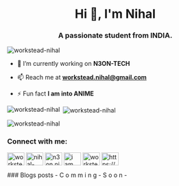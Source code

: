 <h1 align="center">Hi 👋, I'm Nihal</h1>
<h3 align="center">A passionate student from INDIA.</h3>

<p align="left"> <img src="https://komarev.com/ghpvc/?username=workstead-nihal&label=Profile%20views&color=0e75b6&style=flat" alt="workstead-nihal" /> </p>

- 🔭 I’m currently working on **N3ON-TECH**

- 📫 Reach me at **workstead.nihal@gmail.com**

- ⚡ Fun fact **I am into ANIME**






<p><img align="left" src="https://github-readme-stats.vercel.app/api/top-langs?username=workstead-nihal&show_icons=true&locale=en&layout=compact" alt="workstead-nihal" /></p>

<p>&nbsp;<img align="center" src="https://github-readme-stats.vercel.app/api?username=workstead-nihal&show_icons=true&locale=en" alt="workstead-nihal" /></p>

<p><img align="center" src="https://github-readme-streak-stats.herokuapp.com/?user=workstead-nihal&" alt="workstead-nihal" /></p>
<h3 align="left">Connect with me:</h3>
<p align="left">
<a href="https://dev.to/workstead-nihal" target="blank"><img align="center" src="https://raw.githubusercontent.com/rahuldkjain/github-profile-readme-generator/master/src/images/icons/Social/devto.svg" alt="workstead-nihal" height="30" width="40" /></a>
<a href="https://linkedin.com/in/nihal-mollah" target="blank"><img align="center" src="https://raw.githubusercontent.com/rahuldkjain/github-profile-readme-generator/master/src/images/icons/Social/linked-in-alt.svg" alt="nihal-mollah" height="30" width="40" /></a>
<a href="https://instagram.com/n3on.nihal" target="blank"><img align="center" src="https://raw.githubusercontent.com/rahuldkjain/github-profile-readme-generator/master/src/images/icons/Social/instagram.svg" alt="n3on.nihal" height="30" width="40" /></a>
<a href="https://www.youtube.com/c/i am nihal" target="blank"><img align="center" src="https://raw.githubusercontent.com/rahuldkjain/github-profile-readme-generator/master/src/images/icons/Social/youtube.svg" alt="i am nihal" height="30" width="40" /></a>
<a href="https://www.leetcode.com/workstead-nihal" target="blank"><img align="center" src="https://raw.githubusercontent.com/rahuldkjain/github-profile-readme-generator/master/src/images/icons/Social/leet-code.svg" alt="workstead-nihal" height="30" width="40" /></a>
<a href="https://discord.gg/https://discord.gg/T7n7zvrGww" target="blank"><img align="center" src="https://raw.githubusercontent.com/rahuldkjain/github-profile-readme-generator/master/src/images/icons/Social/discord.svg" alt="https://discord.gg/T7n7zvrGww" height="30" width="40" /></a>
</p>
### Blogs posts
<!-- BLOG-POST-LIST:START -->
 - C o m m i n g - S o o n -
<!-- BLOG-POST-LIST:END -->
